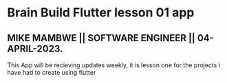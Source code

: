 # Brain Build Flutter lesson 01 app
## MIKE MAMBWE || SOFTWARE ENGINEER || 04-APRIL-2023.

<p>This App will be recieving updates weekly, it is lesson one for the projects i have had to create using flutter </p>
